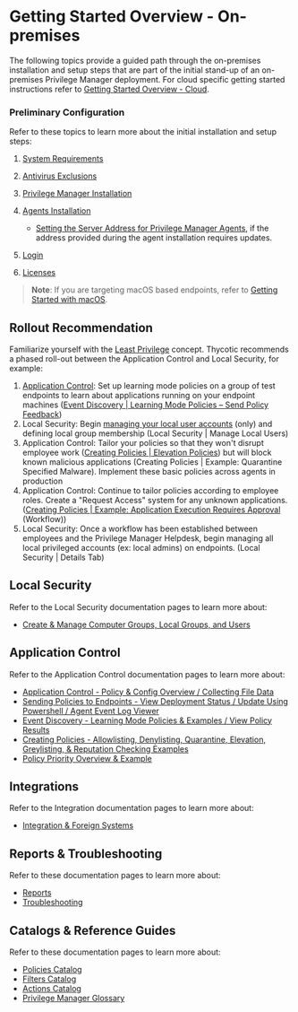 [title]: # (Getting Started)
[tags]: # (initial login)
[priority]: # (500)
# Getting Started Overview - On-premises

The following topics provide a guided path through the on-premises installation and setup steps that are part of the initial stand-up of an on-premises Privilege Manager deployment. For cloud specific getting started instructions refer to [Getting Started Overview - Cloud](cloud/index.md).

### Preliminary Configuration

Refer to these topics to learn more about the initial installation and setup steps:

1. [System Requirements](../install/sysreq.md)
1. [Antivirus Exclusions](../install/antivirus-exclusions.md)
1. [Privilege Manager Installation](../install/installation/index.md)
1. [Agents Installation](../install/agents/index.md)

   * [Setting the Server Address for Privilege Manager Agents](../agents/all/agent-set-server-address.md), if the address provided during the agent installation requires updates.
1. [Login](login.md)
1. [Licenses](licenses.md)

>**Note**: If you are targeting macOS based endpoints, refer to [Getting Started with macOS](../platforms/macOS/bp/cfg-profiles/index.md).
## Rollout Recommendation

Familiarize yourself with the [Least Privilege](../pm-intro/least-privilege.md) concept. Thycotic recommends a phased roll-out between the Application Control and Local Security, for example:

1. [Application Control](../policy-events/bp-event-discovery.md): Set up learning mode policies on a group of test endpoints to learn about applications running on your endpoint machines ([Event Discovery | Learning Mode Policies – Send Policy Feedback](../computer-groups/app-control/ac-event-discovery.md))
1. Local Security: Begin [managing your local user accounts](../computer-groups/local-security/index.md) (only) and defining local group membership (Local Security | Manage Local Users)
1. Application Control: Tailor your policies so that they won't disrupt employee work ([Creating Policies | Elevation Policies](../computer-groups/app-control/examples/elevate/index.md)) but will block known malicious applications (Creating Policies | Example: Quarantine Specified Malware). Implement these basic policies across agents in production
1. Application Control: Continue to tailor policies according to employee roles. Create a "Request Access" system for any unknown applications. ([Creating Policies | Example: Application Execution Requires Approval](../computer-groups/app-control/examples/elevate/app-req-app.md) (Workflow))
1. Local Security: Once a workflow has been established between employees and the Privilege Manager Helpdesk, begin managing all local privileged accounts (ex: local admins) on endpoints. (Local Security | Details Tab)

## Local Security

Refer to the Local Security documentation pages to learn more about:

* [Create & Manage Computer Groups, Local Groups, and Users](../computer-groups/local-security/index.md)

## Application Control

Refer to the Application Control documentation pages to learn more about:

* [Application Control - Policy & Config Overview / Collecting File Data](../computer-groups/app-control/policies/index.md)
* [Sending Policies to Endpoints - View Deployment Status / Update Using Powershell / Agent Event Log Viewer](../computer-groups/app-control/ac-policy-endpoints.md)
* [Event Discovery - Learning Mode Policies & Examples / View Policy Results](../computer-groups/app-control/ac-event-discovery.md)
* [Creating Policies - Allowlisting, Denylisting, Quarantine, Elevation, Greylisting, & Reputation Checking Examples](../computer-groups/app-control/examples/index.md)
* [Policy Priority Overview & Example](../computer-groups/app-control/policies/priority.md)

## Integrations

Refer to the Integration documentation pages to learn more about:

* [Integration & Foreign Systems](../admin/config/foreign-systems/index.md)

## Reports & Troubleshooting

Refer to these documentation pages to learn more about:

* [Reports](../reports/index.md)
* [Troubleshooting](../troubleshooting/index.md)

## Catalogs & Reference Guides

Refer to these documentation pages to learn more about:

* [Policies Catalog](../computer-groups/app-control/policies/index.md)
* [Filters Catalog](../admin/filters/index.md)
* [Actions Catalog](../admin/actions/index.md)
* [Privilege Manager Glossary](../pm-intro/glossary.md)

